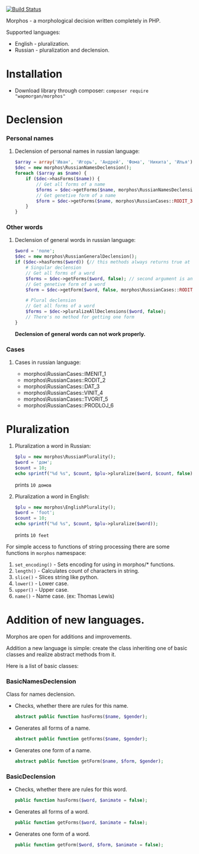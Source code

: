 [![Build Status](https://travis-ci.org/wapmorgan/Morphos.svg)](https://travis-ci.org/wapmorgan/Morphos)

Morphos - a morphological decision written completely in PHP.

Supported languages:

* English - pluralization.
* Russian - pluralization and declension.

# Installation

* Download library through composer:
    `composer require "wapmorgan/morphos"`

# Declension
### Personal names

1. Declension of personal names in russian language:

    ```php
    $array = array('Иван', 'Игорь', 'Андрей', 'Фома', 'Никита', 'Илья');
    $dec = new morphos\RussianNamesDeclension();
    foreach ($array as $name) {
        if ($dec->hasForms($name)) {
            // Get all forms of a name
            $forms = $dec->getForms($name, morphos\RussianNamesDeclension::MAN); // you can use 'm' или 'w' instead of class constant
            // Get genetive form of a name
            $form = $dec->getForms($name, morphos\RussianCases::RODIT_3, 'm');
        }
    }
    ```

### Other words

1. Declension of general words in russian language:

    ```php
    $word = 'поле';
    $dec = new morphos\RussianGeneralDeclension();
    if ($dec->hasForms($word)) {// this methods always returns true at this moment
        # Singular declension
        // Get all forms of a word
        $forms = $dec->getForms($word, false); // second argument is an animateness
        // Get genetive form of a word
        $form = $dec->getForm($word, false, morphos\RussianCases::RODIT_3);

        # Plural declension
        // Get all forms of a word
        $forms = $dec->pluralizeAllDeclensions($word, false);
        // There's no method for getting one form
    }
    ```

    **Declension of general words can not work properly.**

### Cases

1. Cases in russian language:

    * morphos\RussianCases::IMENIT_1
    * morphos\RussianCases::RODIT_2
    * morphos\RussianCases::DAT_3
    * morphos\RussianCases::VINIT_4
    * morphos\RussianCases::TVORIT_5
    * morphos\RussianCases::PRODLOJ_6


# Pluralization

1. Pluralization a word in Russian:
    ```php
    $plu = new morphos\RussianPlurality();
    $word = 'дом';
    $count = 10;
    echo sprintf("%d %s", $count, $plu->pluralize($word, $count, false)); // last argument - animateness
    ```
    prints `10 домов`

2. Pluralization a word in English:
    ```php
    $plu = new morphos\EnglishPlurality();
    $word = 'foot';
    $count = 10;
    echo sprintf("%d %s", $count, $plu->pluralize($word));
    ```
    prints `10 feet`


For simple access to functions of string processing there are some functions in `morphos` namespace:

1. `set_encoding()` - Sets encoding for using in morphos/* functions.
2. `length()` - Calculates count of characters in string.
3. `slice()` - Slices string like python.
4. `lower()` - Lower case.
5. `upper()` - Upper case.
6. `name()` - Name case. (ex: Thomas Lewis)


# Addition of new languages.

Morphos are open for additions and improvements.

Addition a new language is simple: create the class inheriting one of basic classes and realize abstract methods from it.

Here is a list of basic classes:

### BasicNamesDeclension
Class for names declension.

* Checks, whether there are rules for this name.
  ```php
  abstract public function hasForms($name, $gender);
  ```

* Generates all forms of a name.
  ```php
  abstract public function getForms($name, $gender);
  ```

* Generates one form of a name.
  ```php
  abstract public function getForm($name, $form, $gender);
  ```

### BasicDeclension

* Checks, whether there are rules for this word.
  ```php
  public function hasForms($word, $animate = false);
  ```

* Generates all forms of a word.
  ```php
  public function getForms($word, $animate = false);
  ```

* Generates one form of a word.
  ```php
  public function getForm($word, $form, $animate = false);
  ```
